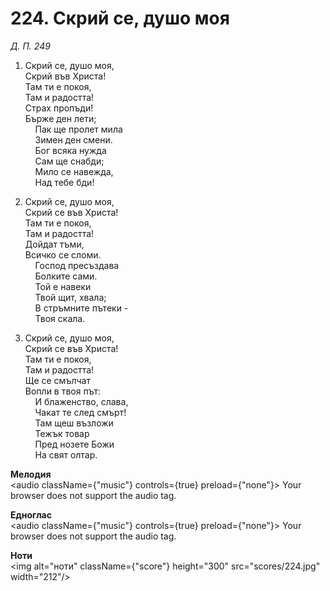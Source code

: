 # 224. Скрий се, душо моя  

*Д. П. 249*  

1. Скрий се, душо моя,  
Скрий във Христа!  
Там ти е покоя,  
Там и радостта!  
Страх пропъди!  
Бърже ден лети;  
    Пак ще пролет мила  
    Зимен ден смени.  
    Бог всяка нужда  
    Сам ще снабди;  
    Мило се навежда,  
    Над тебе бди!  

2. Скрий се, душо моя,  
Скрий се във Христа!  
Там ти е покоя,  
Там и радостта!  
Дойдат тъми,  
Всичко се сломи.  
    Господ пресъздава  
    Болките сами.  
    Той е навеки  
    Твой щит, хвала;  
    В стръмните пътеки -  
    Твоя скала.  

3. Скрий се, душо моя,  
Скрий се във Христа!  
Там ти е покоя,  
Там и радостта!  
Ще се смълчат  
Вопли в твоя път:  
    И блаженство, слава,  
    Чакат те след смърт!  
    Там щеш възложи  
    Тежък товар  
    Пред нозете Божи  
    На свят олтар.  

__Мелодия__  
<audio className={"music"} controls={true} preload={"none"}><source src="mp3/224.mp3" type="audio/mpeg"/>
Your browser does not support the audio tag.
</audio>  

__Едноглас__  
<audio className={"music"} controls={true} preload={"none"}><source src="transp/224.mp3" type="audio/mpeg"/>
Your browser does not support the audio tag.
</audio>  

__Ноти__  
<img alt="ноти" className={"score"} height="300" src="scores/224.jpg" width="212"/>
